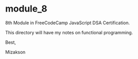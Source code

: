 # module_8

8th Module in FreeCodeCamp JavaScript DSA Certification.

This directory will have my notes on functional programming.

Best, 

Mizakson